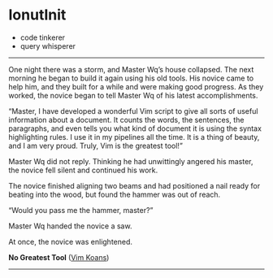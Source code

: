 # IonutInit

- code tinkerer
- query whisperer

---

One night there was a storm, and Master Wq’s house collapsed. The next morning he began to build it again using his old tools. His novice came to help him, and they built for a while and were making good progress. As they worked, the novice began to tell Master Wq of his latest accomplishments.

“Master, I have developed a wonderful Vim script to give all sorts of useful information about a document. It counts the words, the sentences, the paragraphs, and even tells you what kind of document it is using the syntax highlighting rules. I use it in my pipelines all the time. It is a thing of beauty, and I am very proud. Truly, Vim is the greatest tool!”

Master Wq did not reply. Thinking he had unwittingly angered his master, the novice fell silent and continued his work.

The novice finished aligning two beams and had positioned a nail ready for beating into the wood, but found the hammer was out of reach.

“Would you pass me the hammer, master?”

Master Wq handed the novice a saw.

At once, the novice was enlightened.

**No Greatest Tool** ([Vim Koans](https://blog.sanctum.geek.nz/vim-koans/))

---
